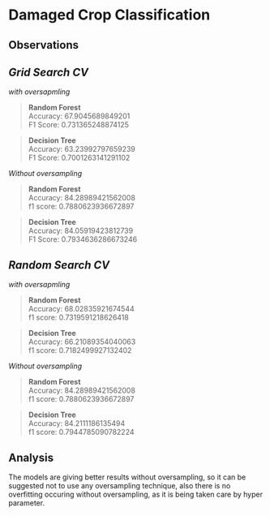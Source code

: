 # Damaged Crop Classification

## Observations

## ***Grid Search CV*** 


*with oversapmling*

> **Random Forest**  
 Accuracy: 67.9045689849201  
 F1 Score: 0.731365248874125  

 

>**Decision Tree**  
 Accuracy: 63.23992797659239  
 F1 Score: 0.7001263141291102   



*Without oversampling*   


> **Random Forest**  
 Accuracy: 84.28989421562008  
 f1 score: 0.7880623936672897  


> **Decision Tree**  
 Accuracy: 84.05919423812739  
 F1 Score: 0.7934636286673246  
 
 
 
 ## ***Random Search CV***  
 
 
*with oversapmling*

> **Random Forest**  
Accuracy: 68.02835921674544  
f1 score: 0.7319591218626418   

>**Decision Tree**  
Accuracy: 66.21089354040063  
f1 score: 0.7182499927132402  



*Without oversampling*   


> **Random Forest**  
Accuracy: 84.28989421562008  
f1 score: 0.7880623936672897    


> **Decision Tree**  
Accuracy: 84.2111186135494  
f1 score: 0.7944785090782224


## Analysis
The models are giving better results without oversampling, so it can be suggested not to use any oversampling technique, also there is no overfitting occuring without oversampling, as it is being taken care by hyper parameter.
